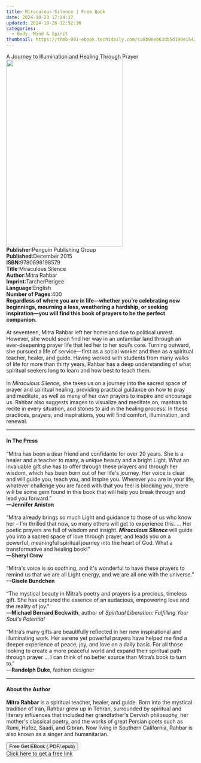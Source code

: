 ```yaml
---
title: Miraculous Silence | Free Book
date: 2024-10-23 17:24:17
updated: 2024-10-26 12:52:36
categories:
  - Body, Mind & Spirit
thumbnail: https://thmb-001-ebook.techidaily.com/ca8b98eb63db5d190e154299872bca3be1605cc395eae5c635b55c7ce8d96bed.jpg
---
```

<main id="book-container">
  <div class="flex flex-col">
    <div class="book-brief flex-1 py-6 px-4 sm:p-6 md:py-10 md:px-8">
      <!-- brief-->
      <div class="book-brief-main">
        A Journey to Illumination and Healing Through Prayer
      </div>
    </div>
    <div
      class="book-meta-info flex-1 grid gap-4 col-start-1 col-end-3 row-start-1 sm:mb-6 sm:grid-cols-4 lg:gap-6 lg:col-start-2 lg:row-end-6 lg:row-span-6 lg:mb-0"
    >
      <div
        class="book-meta-info-left place-content-center mt-4 p-4 text-sm leading-6 col-start-2 col-span-2 dark:text-slate-400"
      >
        <img
          class="w-full h-500 object-cover rounded-lg sm:h-255 sm:col-span-2 lg:col-span-full"
          src="https://img-001-ebook.techidaily.com/04df4f83a24c1b8b66c662cda157cc2044759b7e383451715ad60845934d4452.jpg"
          alt=""
          width="312"
          height="500"
        />
      </div>
      <div
        class="book-meta-info-right mt-2 col-start-1 row-start-2 col-span-3 self-center"
      >
        <!-- meta data  -->
        <div class="flex flex-col px-4 md:px-8">
          <div class="flex-1">
            <strong>Publisher</strong>:<span class="px-2"
              >Penguin Publishing Group</span
            >
          </div>
          <div class="flex-1">
            <strong>Published</strong>:<span class="px-2">December 2015</span>
          </div>
          <div class="flex-1">
            <strong>ISBN</strong>:<span class="px-2">9780698198579</span>
          </div>
          <div class="flex-1">
            <strong>Title</strong>:<span class="px-2">Miraculous Silence</span>
          </div>
          <div class="flex-1">
            <strong>Author</strong>:<span class="px-2">Mitra Rahbar</span>
          </div>
          <div class="flex-1">
            <strong>Imprint</strong>:<span class="px-2">TarcherPerigee</span>
          </div>
          <div class="flex-1">
            <strong>Language</strong>:<span class="px-2">English</span>
          </div>
          <div class="flex-1">
            <strong>Number of Pages</strong>:<span class="px-2">400</span>
          </div>
        </div>
      </div>
    </div>
    <div class="book-description flex-1 py-6 px-4 sm:p-6 md:py-10 md:px-8">
      <div class="book-description-main">
        <div accordion-content="" id="description">
          <b
            >Regardless of where you are in life—whether you’re celebrating new
            beginnings, mourning a loss, weathering a hardship, or seeking
            inspiration—you will find this book of prayers to be the perfect
            companion.</b
          ><br /><br />
          At seventeen, Mitra Rahbar left her homeland due to political unrest.
          However, she would soon find her way in an unfamiliar land through an
          ever-deepening prayer life that led her to her soul’s core. Turning
          outward, she pursued a life of service—first as a social worker and
          then as a spiritual teacher, healer, and guide. Having worked with
          students from many walks of life for more than thirty years, Rahbar
          has a deep understanding of what spiritual seekers long to learn and
          how best to teach them.<br /><br />
          In <i>Miraculous Silence</i><b>,</b> she takes us on a journey into
          the sacred space of prayer and spiritual healing, providing practical
          guidance on how to pray and meditate, as well as many of her own
          prayers to inspire and encourage us. Rahbar also suggests images to
          visualize and meditate on, mantras to recite in every situation, and
          stones to aid in the healing process. In these practices, prayers, and
          inspirations, you will find comfort, illumination, and renewal.
        </div>
        <div class="accordion-fader"></div>
      </div>
    </div>
    <div class="book-excerpts flex-1 py-6 px-4 sm:p-6 md:py-10 md:px-8">
      <!-- excerpts-->
      <div class="book-excerpts-main">
        <hr />
        <h4 class="placeholder placeholder-heading">
          <span>In The Press</span>
        </h4>
        <p>
          “Mitra has been a dear friend and confidante for over 20 years. She is
          a healer and a teacher to many, a unique beauty and a bright Light.
          What an invaluable gift she has to offer through these prayers and
          through her wisdom, which has been born out of her life's journey. Her
          voice is clear and will guide you, teach you, and inspire you.
          Wherever you are in your life, whatever challenge you are faced with
          that you feel is blocking you, there will be some gem found in this
          book that will help you break through and lead you forward.”<br /><b
            >—Jennifer Aniston</b
          ><br /><br />“Mitra already brings so much Light and guidance to those
          of us who know her – I’m thrilled that now, so many others will get to
          experience this. … Her poetic prayers are full of wisdom and insight.
          <b><i>Miraculous Silence</i> </b>will guide you into a sacred space of
          love through prayer, and leads you on a powerful, meaningful spiritual
          journey into the heart of God. What a transformative and healing
          book!”<br /><b>—Sheryl Crow</b><br /><br />“Mitra's voice is so
          soothing, and it's wonderful to have these prayers to remind us that
          we are all Light energy, and we are all one with the universe.”<br /><b
            >—Gisele Bundchen</b
          ><br /><br />“The mystical beauty in Mitra’s poetry and prayers is a
          precious, timeless gift. She has captured the essence of an audacious,
          empowering love and the reality of joy.”<br />—<b
            >Michael Bernard Beckwith</b
          >, author of
          <i>Spiritual Liberation: Fulfilling Your Soul's Potential</i
          ><br /><br />“Mitra’s many gifts are beautifully reflected in her new
          inspirational and illuminating work. Her serene yet powerful prayers
          have helped me find a deeper experience of peace, joy, and love on a
          daily basis. For all those looking to create a more peaceful world and
          expand their spiritual path through prayer … I can think of no better
          source than Mitra’s book to turn to.”<br />—<b>Randolph Duke</b>,
          fashion designer
        </p>
      </div>
    </div>
    <div class="book-about-author flex-1 py-6 px-4 sm:p-6 md:py-10 md:px-8">
      <!-- about author-->
      <div class="book-main-author-main">
        <hr />
        <h4 class="placeholder placeholder-heading">
          <span>About the Author</span>
        </h4>
        <p>
          <b>Mitra Rahbar</b> is a spiritual teacher, healer, and guide. Born
          into the mystical tradition of Iran, Rahbar grew up in Tehran,
          surrounded by spiritual and literary influences that included her
          grandfather's Dervish philosophy, her mother's classical poetry, and
          the works of great Persian poets such as Rumi, Hafez, Saadi, and
          Gibran. Now living in Southern California, Rahbar is also known as a
          singer and humanitarian.
        </p>
      </div>
    </div>
    <div class="book-free-get flex-1 py-6 px-4 sm:p-6 md:py-10 md:px-8">
      <button
        id="btn-free-get"
        class="bg-blue-500 hover:bg-blue-700 text-white font-bold py-2 px-4 rounded"
      >
        Free Get EBook (.PDF/.epub)
      </button>
      <div id="countdown-display" class="px-2 text-lg mt-2"></div>
      <a
        id="free-link"
        class="hidden bg-blue-500 hover:bg-blue-700 text-white font-bold py-2 px-4 rounded"
        href="https://www.ebooks.com/en-us/book/2421009/miraculous-silence/mitra-rahbar/"
        target="_blank"
        >Click here to get a free link</a
      >
    </div>
    <script>
      let countdownTime = 0;
      let countdownInterval = null;
      document
        .getElementById('btn-free-get')
        .addEventListener('click', startCountdown);
      function startCountdown() {
        countdownTime = new Date().getTime() + 60000 * 3;
        countdownInterval = setInterval(updateCountdown, 1000);
        document.getElementById('btn-free-get').disabled = true;
        document
          .getElementById('btn-free-get')
          .classList.add('bg-gray-500', 'cursor-not-allowed');
      }
      function updateCountdown() {
        let currentTime = new Date().getTime();
        let timeLeft = countdownTime - currentTime;
        let secondsLeft = Math.floor(timeLeft / 1000);
        document.getElementById('countdown-display').innerHTML =
          `Remaining time: ${secondsLeft} seconds.`;
        if (secondsLeft <= 0) {
          clearInterval(countdownInterval);
          document.getElementById('btn-free-get').classList.add('hidden');
          document.getElementById('free-link').classList.remove('hidden');
          document.getElementById('countdown-display').innerHTML = '';
        }
      }
    </script>
  </div>
</main>
